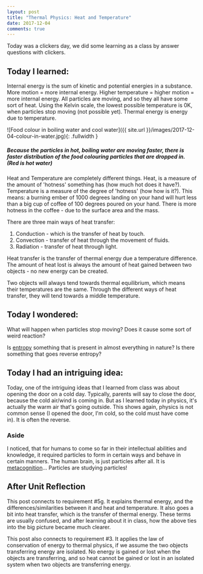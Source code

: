```yaml
---
layout: post
title: "Thermal Physics: Heat and Temperature"
date: 2017-12-04
comments: true
---
```


Today was a clickers day, we did some learning as a class by answer questions with clickers.

## Today I learned:

Internal energy is the sum of kinetic and potential energies in a substance. More motion = more internal energy. Higher temperature = higher motion = more internal energy. All particles are moving, and so they all have some sort of heat. Using the Kelvin scale, the lowest possible temperature is 0K, when particles stop moving (not possible yet). Thermal energy is energy due to temperature.

![Food colour in boiling water and cool water]({{ site.url }}/images/2017-12-04-colour-in-water.jpg){: .fullwidth }

##### Because the particles in hot, boiling water are moving faster, there is faster distribution of the food colouring particles that are dropped in. (Red is hot water)

Heat and Temperature are completely different things. Heat, is a measure of the amount of 'hotness' something has (how much hot does it have?). Temperature is a measure of the degree of 'hotness' (how how is it?). This means: a burning ember of 1000 degrees landing on your hand will hurt less than a big cup of coffee of 100 degrees poured on your hand. There is more hotness in the coffee - due to the surface area and the mass. 

There are three main ways of heat transfer: 

1. Conduction - which is the transfer of heat by touch.
2. Convection - transfer of heat through the movement of fluids.
3. Radiation - transfer of heat through light.

Heat transfer is the transfer of thermal energy due a temperature difference. The amount of heat lost is always the amount of heat gained between two objects - no new energy can be created.

Two objects will always tend towards thermal equilibrium, which means their temperatures are the same. Through the different ways of heat transfer, they will tend towards a middle temperature.

## Today I wondered:

What will happen when particles stop moving? Does it cause some sort of weird reaction?

Is [entropy](https://en.wikipedia.org/wiki/Entropy) something that is present in almost everything in nature? Is there something that goes reverse entropy?

## Today I had an intriguing idea:

Today, one of the intriguing ideas that I learned from class was about opening the door on a cold day. Typically, parents will say to close the door, because the cold air/wind is coming in. But as I learned today in physics, it's actually the warm air that's going outside. This shows again, physics is not common sense (I opened the door, I'm cold, so the cold must have come in). It is often the reverse.

### Aside

I noticed, that for humans to come so far in their intellectual abilities and knowledge, it required particles to form in certain ways and behave in certain manners. The human brain, is just particles after all. It is [metacognition](https://en.wikipedia.org/wiki/Metacognition)... Particles are studying particles!

## After Unit Reflection

This post connects to requirement #5g. It explains thermal energy, and the differences/similarities between it and heat and temperature. It also goes a bit into heat transfer, which is the transfer of thermal energy. These terms are usually confused, and after learning about it in class, how the above ties into the big picture became much clearer.

This post also connects to requirement #3. It applies the law of conservation of energy to thermal physics, if we assume the two objects transferring energy are isolated. No energy is gained or lost when the objects are transferring, and so heat cannot be gained or lost in an isolated system when two objects are transferring energy.